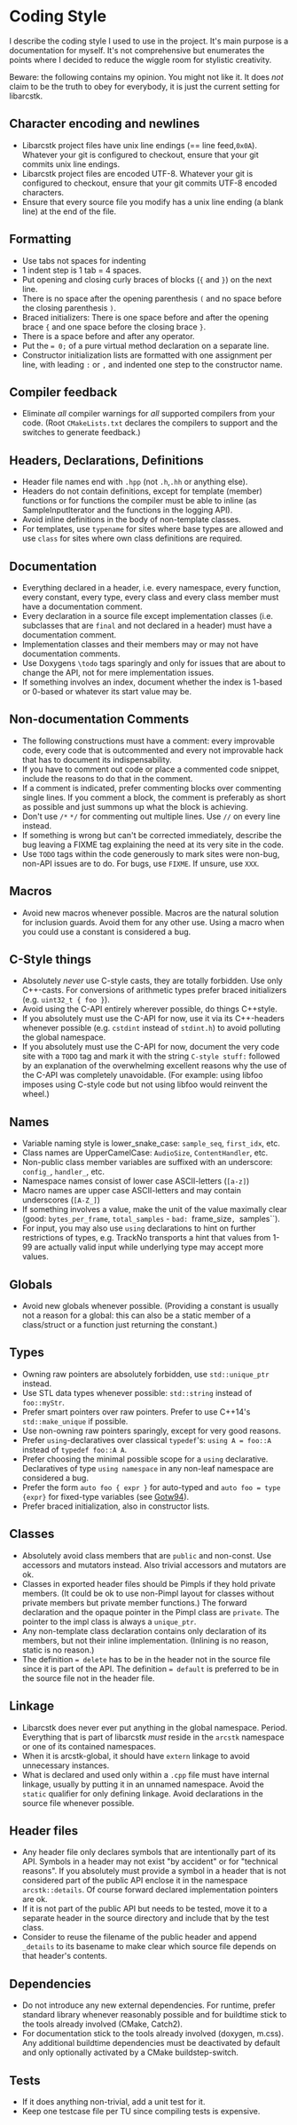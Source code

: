 # Coding Style


I describe the coding style I used to use in the project. It's main purpose is a
documentation for myself. It's not comprehensive but enumerates the points where
I decided to reduce the wiggle room for stylistic creativity.

Beware: the following contains my opinion. You might not like it. It does *not*
claim to be the truth to obey for everybody, it is just the current setting for
libarcstk.



## Character encoding and newlines

- Libarcstk project files have unix line endings (== line feed,``0x0A``).
  Whatever your git is configured to checkout, ensure that your git commits unix
  line endings.
- Libarcstk project files are encoded UTF-8. Whatever your git is configured to
  checkout, ensure that your git commits UTF-8 encoded characters.
- Ensure that every source file you modify has a unix line ending (a blank line)
  at the end of the file.


## Formatting

- Use tabs not spaces for indenting
- 1 indent step is 1 tab = 4 spaces.
- Put opening and closing curly braces of blocks (``{`` and ``}``) on the next
  line.
- There is no space after the opening parenthesis ``(`` and no space before the
  closing parenthesis ``)``.
- Braced initializers: There is one space before and after the opening brace
  ``{`` and one space before the closing brace ``}``.
- There is a space before and after any operator.
- Put the ``= 0;`` of a pure virtual method declaration on a separate line.
- Constructor initialization lists are formatted with one assignment per line,
  with leading ``:`` or ``,`` and indented one step to the constructor name.


## Compiler feedback

- Eliminate *all* compiler warnings for *all* supported compilers from your
  code. (Root ``CMakeLists.txt`` declares the compilers to support and the
  switches to generate feedback.)


## Headers, Declarations, Definitions

- Header file names end with ``.hpp`` (not ``.h``,``.hh`` or anything else).
- Headers do not contain definitions, except for template (member) functions or
  for functions the compiler must be able to inline (as SampleInputIterator and
  the functions in the logging API).
- Avoid inline definitions in the body of non-template classes.
- For templates, use ``typename`` for sites where base types are allowed and use
  ``class`` for sites where own class definitions are required.


## Documentation

- Everything declared in a header, i.e. every namespace, every function,
  every constant, every type, every class and every class member must have a
  documentation comment.
- Every declaration in a source file except implementation classes (i.e.
  subclasses that are ``final`` and not declared in a header) must have a
  documentation comment.
- Implementation classes and their members may or may not have documentation
  comments.
- Use Doxygens ``\todo`` tags sparingly and only for issues that are about to
  change the API, not for mere implementation issues.
- If something involves an index, document whether the index is 1-based or
  0-based or whatever its start value may be.


## Non-documentation Comments

- The following constructions must have a comment: every improvable code, every
  code that is outcommented and every not improvable hack that has to
  document its indispensability.
- If you have to comment out code or place a commented code snippet, include the
  reasons to do that in the comment.
- If a comment is indicated, prefer commenting blocks over commenting single
  lines. If you comment a block, the comment is preferably as short as possible
  and just summons up what the block is achieving.
- Don't use ``/*`` ``*/`` for commenting out multiple lines. Use ``//`` on
  every line instead.
- If something is wrong but can't be corrected immediately, describe the bug
  leaving a FIXME tag explaining the need at its very site in the code.
- Use ``TODO`` tags within the code generously to mark sites were non-bug,
  non-API issues are to do. For bugs, use ``FIXME``. If unsure, use ``XXX``.


## Macros

- Avoid new macros whenever possible. Macros are the natural solution for
  inclusion guards. Avoid them for any other use. Using a macro when you could
  use a constant is considered a bug.


## C-Style things

- Absolutely *never* use C-style casts, they are totally forbidden. Use
  only C++-casts. For conversions of arithmetic types prefer braced initializers
  (e.g. ``uint32_t { foo }``).
- Avoid using the C-API entirely wherever possible, do things C++style.
- If you absolutely must use the C-API for now, use it via its C++-headers
  whenever possible (e.g. ``cstdint`` instead of ``stdint.h``) to avoid
  polluting the global namespace.
- If you absolutely must use the C-API for now, document the very code site with
  a ``TODO`` tag and mark it with the string ``C-style stuff:`` followed by an
  explanation of the overwhelming excellent reasons why the use of the C-API was
  completely unavoidable. (For example: using libfoo imposes using C-style code
  but not using libfoo would reinvent the wheel.)


## Names

- Variable naming style is lower_snake_case: ``sample_seq``,
  ``first_idx``, etc.
- Class names are UpperCamelCase: ``AudioSize``, ``ContentHandler``, etc.
- Non-public class member variables are suffixed with an underscore:
  ``config_``, ``handler_``, etc.
- Namespace names consist of lower case ASCII-letters (``[a-z]``)
- Macro names are upper case ASCII-letters and may contain underscores
  (``[A-Z_]``)
- If something involves a value, make the unit of the value maximally clear
  (good: ``bytes_per_frame``, ``total_samples`` - ``bad: ``frame_size``,
  ``samples``).
- For input, you may also use ``using`` declarations to hint on further
  restrictions of types, e.g. TrackNo transports a hint that values from 1-99
  are actually valid input while underlying type may accept more values.


## Globals

- Avoid new globals whenever possible. (Providing a constant is usually not a
  reason for a global: this can also be a static member of a class/struct or a
  function just returning the constant.)


## Types

- Owning raw pointers are absolutely forbidden, use ``std::unique_ptr`` instead.
- Use STL data types whenever possible: ``std::string`` instead of
  ``foo::myStr``.
- Prefer smart pointers over raw pointers. Prefer to use C++14's
  ``std::make_unique`` if possible.
- Use non-owning raw pointers sparingly, except for very good reasons.
- Prefer ``using``-declaratives over classical ``typedef``'s:
  ``using A = foo::A`` instead of ``typedef foo::A A``.
- Prefer choosing the minimal possible scope for a ``using`` declarative.
  Declaratives of type ``using namespace`` in any non-leaf namespace are
  considered a bug.
- Prefer the form ``auto foo { expr }`` for auto-typed and ``auto foo = type
  {expr}`` for fixed-type variables (see [Gotw94][1]).
- Prefer braced initialization, also in constructor lists.


## Classes

- Absolutely avoid class members that are ``public`` and non-const. Use
  accessors and mutators instead. Also trivial accessors and mutators are ok.
- Classes in exported header files should be Pimpls if they hold private
  members. (It could be ok to use non-Pimpl layout for classes without private
  members but private member functions.) The forward declaration and the opaque
  pointer in the Pimpl class are ``private``. The pointer to the impl class is
  always a ``unique_ptr``.
- Any non-template class declaration contains only declaration of its members,
  but not their inline implementation. (Inlining is no reason, static is no
  reason.)
- The definition ``= delete`` has to be in the header not in the source file
  since it is part of the API. The definition ``= default`` is preferred to be
  in the source file not in the header file.


## Linkage

- Libarcstk does never ever put anything in the global namespace. Period.
  Everything that is part of libarcstk *must* reside in the ``arcstk``
  namespace or one of its contained namespaces.
- When it is arcstk-global, it should have ``extern`` linkage to avoid
  unnecessary instances.
- What is declared and used only within a ``.cpp`` file must have internal
  linkage, usually by putting it in an unnamed namespace. Avoid the ``static``
  qualifier for only defining linkage. Avoid declarations in the source file
  whenever possible.


## Header files

- Any header file only declares symbols that are intentionally part of its API.
  Symbols in a header may not exist "by accident" or for "technical reasons".
  If you absolutely must provide a symbol in a header that is not considered
  part of the public API enclose it in the namespace ``arcstk::details``.
  Of course forward declared implementation pointers are ok.
- If it is not part of the public API but needs to be tested, move it to a
  separate header in the source directory and include that by the test class.
- Consider to reuse the filename of the public header and append ``_details``
  to its basename to make clear which source file depends on that header's
  contents.


## Dependencies

- Do not introduce any new external dependencies. For runtime, prefer standard
  library whenever reasonably possible and for buildtime stick to the tools
  already involved (CMake, Catch2).
- For documentation stick to the tools already involved (doxygen, m.css). Any
  additional buildtime dependencies must be deactivated by default and only
  optionally activated by a CMake buildstep-switch.


## Tests

- If it does anything non-trivial, add a unit test for it.
- Keep one testcase file per TU since compiling tests is expensive.

[1]: https://herbsutter.com/2013/08/12/gotw-94-solution-aaa-style-almost-always-auto/

